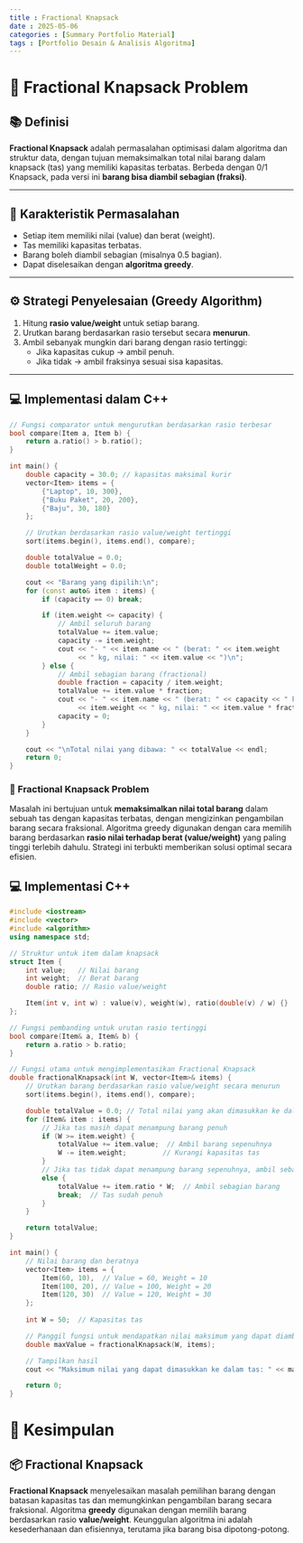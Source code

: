```yaml
---
title : Fractional Knapsack
date : 2025-05-06
categories : [Summary Portfolio Material]
tags : [Portfolio Desain & Analisis Algoritma]
---
```



# 🎒 Fractional Knapsack Problem

## 📚 Definisi
**Fractional Knapsack** adalah permasalahan optimisasi dalam algoritma dan struktur data, dengan tujuan memaksimalkan total nilai barang dalam knapsack (tas) yang memiliki kapasitas terbatas. Berbeda dengan 0/1 Knapsack, pada versi ini **barang bisa diambil sebagian (fraksi)**.

---

## 🧩 Karakteristik Permasalahan
- Setiap item memiliki nilai (value) dan berat (weight).
- Tas memiliki kapasitas terbatas.
- Barang boleh diambil sebagian (misalnya 0.5 bagian).
- Dapat diselesaikan dengan **algoritma greedy**.

---

## ⚙️ Strategi Penyelesaian (Greedy Algorithm)
1. Hitung **rasio value/weight** untuk setiap barang.
2. Urutkan barang berdasarkan rasio tersebut secara **menurun**.
3. Ambil sebanyak mungkin dari barang dengan rasio tertinggi:
   - Jika kapasitas cukup → ambil penuh.
   - Jika tidak → ambil fraksinya sesuai sisa kapasitas.

---

## 💻 Implementasi dalam C++

```cpp
// Fungsi comparator untuk mengurutkan berdasarkan rasio terbesar
bool compare(Item a, Item b) {
    return a.ratio() > b.ratio();
}

int main() {
    double capacity = 30.0; // kapasitas maksimal kurir
    vector<Item> items = {
        {"Laptop", 10, 300},
        {"Buku Paket", 20, 200},
        {"Baju", 30, 180}
    };

    // Urutkan berdasarkan rasio value/weight tertinggi
    sort(items.begin(), items.end(), compare);

    double totalValue = 0.0;
    double totalWeight = 0.0;

    cout << "Barang yang dipilih:\n";
    for (const auto& item : items) {
        if (capacity == 0) break;

        if (item.weight <= capacity) {
            // Ambil seluruh barang
            totalValue += item.value;
            capacity -= item.weight;
            cout << "- " << item.name << " (berat: " << item.weight 
                 << " kg, nilai: " << item.value << ")\n";
        } else {
            // Ambil sebagian barang (fractional)
            double fraction = capacity / item.weight;
            totalValue += item.value * fraction;
            cout << "- " << item.name << " (berat: " << capacity << " kg dari " 
                 << item.weight << " kg, nilai: " << item.value * fraction << ")\n";
            capacity = 0;
        }
    }

    cout << "\nTotal nilai yang dibawa: " << totalValue << endl;
    return 0;
}
```

### 🔹 Fractional Knapsack Problem
Masalah ini bertujuan untuk **memaksimalkan nilai total barang** dalam sebuah tas dengan kapasitas terbatas, dengan mengizinkan pengambilan barang secara fraksional. Algoritma greedy digunakan dengan cara memilih barang berdasarkan **rasio nilai terhadap berat (value/weight)** yang paling tinggi terlebih dahulu. Strategi ini terbukti memberikan solusi optimal secara efisien.


## 💻 Implementasi C++

```cpp
#include <iostream>
#include <vector>
#include <algorithm>
using namespace std;

// Struktur untuk item dalam knapsack
struct Item {
    int value;   // Nilai barang
    int weight;  // Berat barang
    double ratio; // Rasio value/weight

    Item(int v, int w) : value(v), weight(w), ratio(double(v) / w) {}
};

// Fungsi pembanding untuk urutan rasio tertinggi
bool compare(Item& a, Item& b) {
    return a.ratio > b.ratio;
}

// Fungsi utama untuk mengimplementasikan Fractional Knapsack
double fractionalKnapsack(int W, vector<Item>& items) {
    // Urutkan barang berdasarkan rasio value/weight secara menurun
    sort(items.begin(), items.end(), compare);

    double totalValue = 0.0; // Total nilai yang akan dimasukkan ke dalam tas
    for (Item& item : items) {
        // Jika tas masih dapat menampung barang penuh
        if (W >= item.weight) {
            totalValue += item.value;  // Ambil barang sepenuhnya
            W -= item.weight;         // Kurangi kapasitas tas
        }
        // Jika tas tidak dapat menampung barang sepenuhnya, ambil sebagian
        else {
            totalValue += item.ratio * W;  // Ambil sebagian barang
            break;  // Tas sudah penuh
        }
    }

    return totalValue;
}

int main() {
    // Nilai barang dan beratnya
    vector<Item> items = {
        Item(60, 10),  // Value = 60, Weight = 10
        Item(100, 20), // Value = 100, Weight = 20
        Item(120, 30)  // Value = 120, Weight = 30
    };
    
    int W = 50;  // Kapasitas tas

    // Panggil fungsi untuk mendapatkan nilai maksimum yang dapat diambil
    double maxValue = fractionalKnapsack(W, items);

    // Tampilkan hasil
    cout << "Maksimum nilai yang dapat dimasukkan ke dalam tas: " << maxValue << endl;

    return 0;
}
```

# 📝 Kesimpulan

## 📦 Fractional Knapsack
**Fractional Knapsack** menyelesaikan masalah pemilihan barang dengan batasan kapasitas tas dan memungkinkan pengambilan barang secara fraksional. Algoritma **greedy** digunakan dengan memilih barang berdasarkan rasio **value/weight**. Keunggulan algoritma ini adalah kesederhanaan dan efisiennya, terutama jika barang bisa dipotong-potong.
